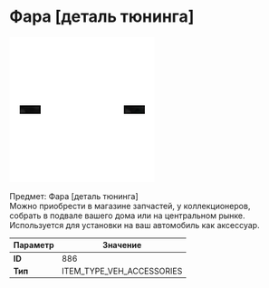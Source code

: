 # Фара [деталь тюнинга]

![Item Image](../img/886.webp?raw=true)

Предмет: Фара [деталь тюнинга]<br>Можно приобрести в магазине запчастей, у коллекционеров,<br>собрать в подвале вашего дома или на центральном рынке.<br>Используется для установки на ваш автомобиль как аксессуар.


| Параметр | Значение |
|----------|----------|
| **ID** | 886 |
| **Тип** | ITEM_TYPE_VEH_ACCESSORIES |

